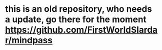# this is an old repository, who needs a update, go there for the moment https://github.com/FirstWorldSlardar/mindpass
